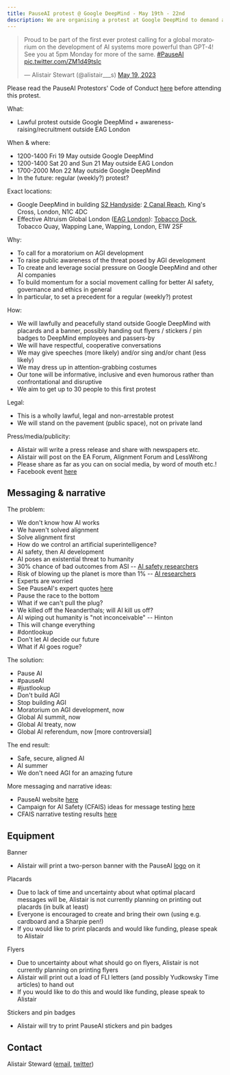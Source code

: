 ```yaml
---
title: PauseAI protest @ Google DeepMind - May 19th - 22nd
description: We are organising a protest at Google DeepMind to demand a summit to pause AI development.
---
```


<script lang="ts">
    import WidgetConsent from '$components/widget-consent/WidgetConsent.svelte'
</script>

<WidgetConsent>
<div>
<blockquote class="twitter-tweet"><p lang="en" dir="ltr">Proud to be part of the first ever protest calling for a global moratorium on the development of AI systems more powerful than GPT-4! See you at 5pm Monday for more of the same. <a href="https://twitter.com/hashtag/PauseAI?src=hash&amp;ref_src=twsrc%5Etfw">#PauseAI</a> <a href="https://t.co/ZM1d49tsIc">pic.twitter.com/ZM1d49tsIc</a></p>&mdash; Alistair Stewart (@alistair___s) <a href="https://twitter.com/alistair___s/status/1659559271351058433?ref_src=twsrc%5Etfw">May 19, 2023</a></blockquote> <script async src="https://platform.twitter.com/widgets.js" charset="utf-8"></script>
</div>
</WidgetConsent>

Please read the PauseAI Protestors' Code of Conduct [here](https://pauseai.info/protesters-code-of-conduct) before attending this protest.

What:

- Lawful protest outside Google DeepMind + awareness-raising/recruitment outside EAG London

When & where:

- 1200-1400 Fri 19 May outside Google DeepMind
- 1200-1400 Sat 20 and Sun 21 May outside EAG London
- 1700-2000 Mon 22 May outside Google DeepMind
- In the future: regular (weekly?) protest?

Exact locations:

- Google DeepMind in building [S2 Handyside](https://www.kingscross.co.uk/s2-handyside): [2 Canal Reach](https://goo.gl/maps/HEA1pvEQJRfmymiEA?coh=178571&entry=tt), King's Cross, London, N1C 4DC
- Effective Altruism Global London ([EAG London](https://www.effectivealtruism.org/ea-global/events/ea-global-london-2023)): [Tobacco Dock](https://goo.gl/maps/MfVJ6Exfv7B1NbcL6?coh=178571&entry=tt), Tobacco Quay, Wapping Lane, Wapping, London, E1W 2SF

Why:

- To call for a moratorium on AGI development
- To raise public awareness of the threat posed by AGI development
- To create and leverage social pressure on Google DeepMind and other AI companies
- To build momentum for a social movement calling for better AI safety, governance and ethics in general
- In particular, to set a precedent for a regular (weekly?) protest

How:

- We will lawfully and peacefully stand outside Google DeepMind with placards and a banner, possibly handing out flyers / stickers / pin badges to DeepMind employees and passers-by
- We will have respectful, cooperative conversations
- We may give speeches (more likely) and/or sing and/or chant (less likely)
- We may dress up in attention-grabbing costumes
- Our tone will be informative, inclusive and even humorous rather than confrontational and disruptive
- We aim to get up to 30 people to this first protest

Legal:

- This is a wholly lawful, legal and non-arrestable protest
- We will stand on the pavement (public space), not on private land

Press/media/publicity:

- Alistair will write a press release and share with newspapers etc.
- Alistair will post on the EA Forum, Alignment Forum and LessWrong
- Please share as far as you can on social media, by word of mouth etc.!
- Facebook event [here](https://fb.me/e/Tc3BBimH)

## Messaging & narrative

The problem:

- We don't know how AI works
- We haven't solved alignment
- Solve alignment first
- How do we control an artificial superintelligence?
- AI safety, then AI development
- AI poses an existential threat to humanity
- 30% chance of bad outcomes from ASI -- [AI safety researchers](https://pauseai.info/xrisk)
- Risk of blowing up the planet is more than 1% -- [AI researchers](https://twitter.com/liron/status/1656929936639430657?s=20)
- Experts are worried
- See PauseAI's expert quotes [here](https://pauseai.info/xrisk)
- Pause the race to the bottom
- What if we can't pull the plug?
- We killed off the Neanderthals; will AI kill us off?
- AI wiping out humanity is "not inconceivable" -- Hinton
- This will change everything
- #dontlookup
- Don't let AI decide our future
- What if AI goes rogue?

The solution:

- Pause AI
- #pauseAI
- #justlookup
- Don't build AGI
- Stop building AGI
- Moratorium on AGI development, now
- Global AI summit, now
- Global AI treaty, now
- Global AI referendum, now [more controversial]

The end result:

- Safe, secure, aligned AI
- AI summer
- We don't need AGI for an amazing future

More messaging and narrative ideas:

- PauseAI website [here](https://pauseai.info/risks)
- Campaign for AI Safety (CFAIS) ideas for message testing [here](https://docs.google.com/document/d/10D5WxU-vixiFe-klLWdSAJmYTB3Njtu3YXbz8qM2qZY/edit#heading=h.i7iryjlsib9y)
- CFAIS narrative testing results [here](https://www.campaignforaisafety.org/uncovering-effective-narratives-for-convincing-people-to-support-agi-moratorium/)

## Equipment

Banner

- Alistair will print a two-person banner with the PauseAI [logo](https://twitter.com/Radlib4/status/1654262421794717696?s=20) on it

Placards

- Due to lack of time and uncertainty about what optimal placard messages will be, Alistair is not currently planning on printing out placards (in bulk at least)
- Everyone is encouraged to create and bring their own (using e.g. cardboard and a Sharpie pen!)
- If you would like to print placards and would like funding, please speak to Alistair

Flyers

- Due to uncertainty about what should go on flyers, Alistair is not currently planning on printing flyers
- Alistair will print out a load of FLI letters (and possibly Yudkowsky Time articles) to hand out
- If you would like to do this and would like funding, please speak to Alistair

Stickers and pin badges

- Alistair will try to print PauseAI stickers and pin badges

## Contact

Alistair Steward ([email](mailto:achoto@protonmail.com), [twitter](https://twitter.com/alistair___s))
